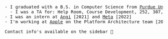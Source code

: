 <pre>
- I graduated with a B.S. in Computer Science from <a href="https://cs.purdue.edu">Purdue University</a> [2019-2023]
  - I was a TA for: Help Room, Course Development, 252, 307, 381
- I was an intern at <a href="https://angi.com">Angi</a> [2021] and <a href="https://meta.com">Meta</a> [2022]
- I'm working at <a href="https://apple.com">Apple</a> on the Platform Architecture team [2023-]

Contact info's available on the sidebar 🙂
</pre>
